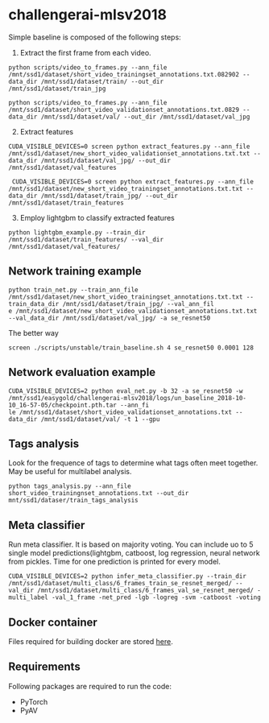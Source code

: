 # challengerai-mlsv2018


Simple baseline is composed of the following steps:
1. Extract the first frame from each video.

```
python scripts/video_to_frames.py --ann_file /mnt/ssd1/dataset/short_video_trainingset_annotations.txt.082902 --data_dir /mnt/ssd1/dataset/train/ --out_dir /mnt/ssd1/dataset/train_jpg
```

```
python scripts/video_to_frames.py --ann_file /mnt/ssd1/dataset/short_video_validationset_annotations.txt.0829 --data_dir /mnt/ssd1/dataset/val/ --out_dir /mnt/ssd1/dataset/val_jpg
```

2. Extract features

```
CUDA_VISIBLE_DEVICES=0 screen python extract_features.py --ann_file /mnt/ssd1/dataset/new_short_video_validationset_annotations.txt.txt --data_dir /mnt/ssd1/dataset/val_jpg/ --out_dir /mnt/ssd1/dataset/val_features
```

```
 CUDA_VISIBLE_DEVICES=0 screen python extract_features.py --ann_file /mnt/ssd1/dataset/new_short_video_trainingset_annotations.txt.txt --data_dir /mnt/ssd1/dataset/train_jpg/ --out_dir /mnt/ssd1/dataset/train_features
```

3. Employ lightgbm to classify extracted features
```
python lightgbm_example.py --train_dir /mnt/ssd1/dataset/train_features/ --val_dir /mnt/ssd1/dataset/val_features/
```

## Network training example
```
python train_net.py --train_ann_file /mnt/ssd1/dataset/new_short_video_trainingset_annotations.txt.txt --train_data_dir /mnt/ssd1/dataset/train_jpg/ --val_ann_fil
e /mnt/ssd1/dataset/new_short_video_validationset_annotations.txt.txt  --val_data_dir /mnt/ssd1/dataset/val_jpg/ -a se_resnet50
```

The better way

```
screen ./scripts/unstable/train_baseline.sh 4 se_resnet50 0.0001 128
```

## Network evaluation example
```
CUDA_VISIBLE_DEVICES=2 python eval_net.py -b 32 -a se_resnet50 -w /mnt/ssd1/easygold/challengerai-mlsv2018/logs/un_baseline_2018-10-10_16-57-05/checkpoint.pth.tar --ann_fi
le /mnt/ssd1/dataset/short_video_validationset_annotations.txt --data_dir /mnt/ssd1/dataset/val/ -t 1 --gpu
```

## Tags analysis
Look for the frequence of tags to determine what tags often meet together. May be useful for multilabel analysis.
```
python tags_analysis.py --ann_file short_video_trainingnset_annotations.txt --out_dir mnt/ssd1/dataser/train_tags_analysis
```
## Meta classifier
Run meta classifier. It is based on majority voting. You can include uo to 5 single model predictions(lightgbm, catboost, log regression, neural network from pickles. Time for one prediction is printed for every model.
```
CUDA_VISIBLE_DEVICES=2 python infer_meta_classifier.py --train_dir /mnt/ssd1/dataset/multi_class/6_frames_train_se_resnet_merged/ --val_dir /mnt/ssd1/dataset/multi_class/6_frames_val_se_resnet_merged/ -multi_label -val_1_frame -net_pred -lgb -logreg -svm -catboost -voting 
```

## Docker container
Files required for building docker are stored [here](https://github.com/n01z3/challengerai-mlsv2018/tree/advanced_baseline/eval/pytorch).

## Requirements
Following packages are required to run the code:
* PyTorch
* PyAV